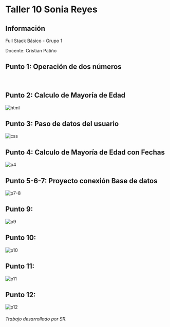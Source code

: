 <h1>Taller 10 Sonia Reyes</h1>

<h2>Información</h2>
<p>Full Stack Básico - Grupo 1</p>
<p>Docente: Cristian Patiño</p>



<h2>Punto 1: Operación de dos números</h2>
<br>

<h2>Punto 2: Calculo de Mayoría de Edad</h2>
<img src="./public/images/html.png" alt="html">

<h2>Punto 3: Paso de datos del usuario </h2>
<img src="./public/images/css.png" alt="css">

<h2>Punto 4: Calculo de Mayoría de Edad con Fechas</h2>
<img src="./public/images/punto_4.png" alt="p4">

<h2>Punto 5-6-7: Proyecto conexión Base de datos</h2>
<img src="./public/images/punto_7-8.png" alt="p7-8">

<h2>Punto 9: </h2>
<img src="./public/images/punto_9.png" alt="p9">

<h2>Punto 10: </h2>
<img src="./public/images/punto_10.png" alt="p10">

<h2>Punto 11: </h2>
<img src="./public/images/punto_11.png" alt="p11">

<h2>Punto 12: </h2>
<img src="./public/images/punto_12.png" alt="p12">

<h6>Trabajo desarrollado por SR.</h6>